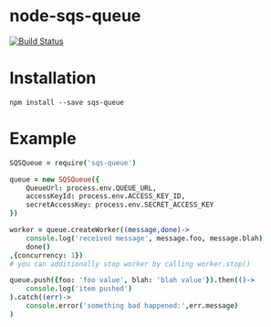 # node-sqs-queue

[![Build Status](https://travis-ci.org/jakubknejzlik/node-sqs-queue.svg?branch=master)](https://travis-ci.org/jakubknejzlik/node-sqs-queue)

# Installation

`npm install --save sqs-queue`

# Example

```coffeescript
SQSQueue = require('sqs-queue')

queue = new SQSQueue({
    QueueUrl: process.env.QUEUE_URL,
    accessKeyId: process.env.ACCESS_KEY_ID,
    secretAccessKey: process.env.SECRET_ACCESS_KEY
})

worker = queue.createWorker((message,done)->
    console.log('received message', message.foo, message.blah)
    done()
,{concurrency: 1})
# you can additionally stop worker by calling worker.stop()

queue.push({foo: 'foo value', blah: 'blah value'}).then(()->
    console.log('item pushed')
).catch((err)->
    console.error('something bad happened:',err.message)
)
```